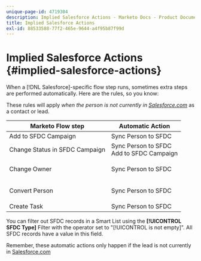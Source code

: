 ```yaml
---
unique-page-id: 4719304
description: Implied Salesforce Actions - Marketo Docs - Product Documentation
title: Implied Salesforce Actions
exl-id: 88533588-77f2-465e-9644-a4f95b87f99d
---
```

# Implied Salesforce Actions {#implied-salesforce-actions}

When a [!DNL Salesforce]-specific flow step runs, sometimes extra steps are performed automatically. Here are the rules, so you know:

These rules will apply _when the person is not currently in [Salesforce.com](https://Salesforce.com)_ as a contact or lead.

<table> 
 <thead> 
  <tr> 
   <th>Marketo Flow step</th> 
   <th>Automatic Action</th> 
  </tr> 
 </thead> 
 <tbody> 
  <tr> 
   <td>Add to SFDC Campaign</td> 
   <td>Sync Person to SFDC</td> 
  </tr> 
  <tr> 
   <td>Change Status in SFDC Campaign</td> 
   <td>Sync Person to SFDC<br>Add to SFDC Campaign</td> 
  </tr> 
  <tr> 
   <td>Change Owner</td> 
   <td><p>Sync Person to SFDC</p></td> 
  </tr> 
  <tr> 
   <td>Convert Person</td> 
   <td><p>Sync Person to SFDC</p></td> 
  </tr> 
  <tr> 
   <td>Create Task</td> 
   <td>Sync Person to SFDC</td> 
  </tr> 
 </tbody> 
</table>

You can filter out SFDC records in a Smart List using the **[!UICONTROL SFDC Type]** Filter with the operator set to "[!UICONTROL is not empty]". All SFDC records have a value in this field.

Remember, these automatic actions only happen if the lead is not currently in [Salesforce.com](https://salesforce.com)
